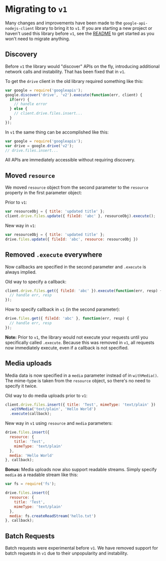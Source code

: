 # Migrating to `v1`

Many changes and improvements have been made to the `google-api-nodejs-client`
library to bring it to `v1`. If you are starting a new project or haven't used
this library before `v1`, see the [README][readme] to get started as you won't
need to migrate anything.

## Discovery

Before `v1` the library would "discover" APIs on the fly, introducing
additional network calls and instability. That has been fixed that in `v1`.

To get the `drive` client in the old library required something like this:

``` js
var google = require('googleapis');
google.discover('drive', 'v2').execute(function(err, client) {
  if(err) {
    // handle error
  } else {
    // client.drive.files.insert...
  }
});
```

In `v1` the same thing can be accomplished like this:

``` js
var google = require('googleapis');
var drive = google.drive('v2');
// drive.files.insert...
```

All APIs are immediately accessible without requiring discovery.

## Moved `resource`

We moved `resource` object from the second parameter to the `resource` property
in the first parameter object:

Prior to `v1`:

``` js
var resourceObj = { title: 'updated title' };
client.drive.files.update({ fileId: 'abc' }, resourceObj).execute();
```

New way in `v1`:

``` js
var resourceObj = { title: 'updated title' };
drive.files.update({ fileId: 'abc', resource: resourceObj })
```

## Removed `.execute` everywhere

Now callbacks are specified in the second parameter and `.execute` is always
implied.

Old way to specify a callback:

``` js
client.drive.files.get({ fileId: 'abc' }).execute(function(err, resp) {
  // handle err, resp
});
```

How to specify callback in `v1` (in the second parameter):

``` js
drive.files.get({ fileId: 'abc' }, function(err, resp) {
  // handle err, resp
});
```

**Note:** Prior to `v1`, the library would not execute your requests until you
specifically called `.execute`. Because this was removed in `v1`, all requests
now immediately execute, even if a callback is not specified.

## Media uploads

Media data is now specified in a `media` parameter instead of in `withMedia()`.
The mime-type is taken from the `resource` object, so there's no need to specify
it twice.

Old way to do media uploads prior to `v1`:

``` js
client.drive.files.insert({ title: 'Test', mimeType: 'text/plain' })
  .withMedia('text/plain', 'Hello World')
  .execute(callback);
```

New way in `v1` using `resource` and `media` parameters:

``` js
drive.files.insert({
  resource: {
    title: 'Test',
    mimeType: 'text/plain'
  },
  media: 'Hello World'
}, callback);
```

**Bonus:** Media uploads now also support readable streams. Simply specify `media` as a
readable stream like this:

``` js
var fs = require('fs');

drive.files.insert({
  resource: {
    title: 'Test',
    mimeType: 'text/plain'
  },
  media: fs.createReadStream('hello.txt')
}, callback);
```

## Batch Requests

Batch requests were experimental before `v1`. We have removed support for batch
requests in `v1` due to their unpopularity and instability.

[request]: https://github.com/mikeal/request
[readme]: https://github.com/google/google-api-nodejs-client/tree/master/README.md
